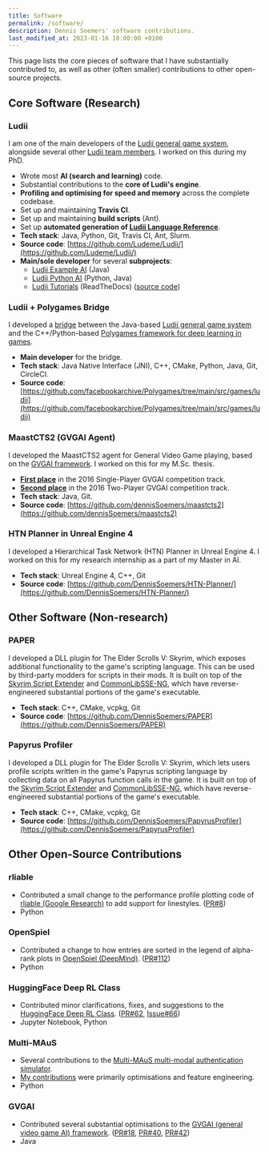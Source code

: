 ```yaml
---
title: Software
permalink: /software/
description: Dennis Soemers' software contributions.
last_modified_at: 2023-01-16 10:00:00 +0100
---
```


This page lists the core pieces of software that I have substantially contributed to, as well as other (often smaller) contributions to other open-source projects.



## Core Software (Research)

### Ludii

I am one of the main developers of the [Ludii general game system](https://ludii.games/), alongside several other [Ludii team members](https://ludii.games/contact.php). 
I worked on this during my PhD.

- Wrote most **AI (search and learning)** code.
- Substantial contributions to the **core of Ludii's engine**.
- **Profiling and optimising for speed and memory** across the complete codebase.
- Set up and maintaining **Travis CI**.
- Set up and maintaining **build scripts** (Ant).
- Set up **automated generation of [Ludii Language Reference](https://ludii.games/downloads/LudiiLanguageReference.pdf)**.
- **Tech stack**: Java, Python, Git, Travis CI, Ant, Slurm.
- **Source code**: [https://github.com/Ludeme/Ludii/](https://github.com/Ludeme/Ludii/)
- **Main/sole developer** for several **subprojects**:
	- [Ludii Example AI](https://github.com/Ludeme/LudiiExampleAI) (Java)
	- [Ludii Python AI](https://github.com/Ludeme/LudiiPythonAI) (Python, Java)
	- [Ludii Tutorials](https://ludiitutorials.readthedocs.io/en/latest/) (ReadTheDocs) ([source code](https://github.com/Ludeme/LudiiTutorials))

### Ludii + Polygames Bridge

I developed a [bridge](https://github.com/facebookarchive/Polygames/tree/main/src/games/ludii) between the 
Java-based [Ludii general game system](https://ludii.games/) and the C++/Python-based 
[Polygames framework for deep learning in games](https://github.com/facebookarchive/Polygames/).

- **Main developer** for the bridge.
- **Tech stack**: Java Native Interface (JNI), C++, CMake, Python, Java, Git, CircleCI.
- **Source code**: [https://github.com/facebookarchive/Polygames/tree/main/src/games/ludii](https://github.com/facebookarchive/Polygames/tree/main/src/games/ludii)

### MaastCTS2 (GVGAI Agent)

I developed the MaastCTS2 agent for General Video Game playing, based on the [GVGAI framework](https://github.com/GAIGResearch/GVGAI).
I worked on this for my M.Sc. thesis.

- **[First place](https://groups.google.com/g/the-general-video-game-competition/c/z-43NBUfc58)** in the 2016 Single-Player GVGAI competition track.
- **[Second place](https://groups.google.com/g/the-general-video-game-competition/c/z-43NBUfc58)** in the 2016 Two-Player GVGAI competition track.
- **Tech stack**: Java, Git.
- **Source code**: [https://github.com/dennisSoemers/maastcts2](https://github.com/dennisSoemers/maastcts2)

### HTN Planner in Unreal Engine 4

I developed a Hierarchical Task Network (HTN) Planner in Unreal Engine 4. I worked on this for my research internship as a part of my Master in AI.

- **Tech stack**: Unreal Engine 4, C++, Git
- **Source code**: [https://github.com/DennisSoemers/HTN-Planner/](https://github.com/DennisSoemers/HTN-Planner/)



## Other Software (Non-research)

### PAPER

I developed a DLL plugin for The Elder Scrolls V: Skyrim, which exposes additional functionality to the game's scripting language.
This can be used by third-party modders for scripts in their mods. It is built on top of the [Skyrim Script Extender](http://skse.silverlock.org/)
and [CommonLibSSE-NG](https://github.com/CharmedBaryon/CommonLibSSE-NG), which have reverse-engineered substantial portions of the game's executable.

- **Tech stack**: C++, CMake, vcpkg, Git
- **Source code**: [https://github.com/DennisSoemers/PAPER](https://github.com/DennisSoemers/PAPER)

### Papyrus Profiler

I developed a DLL plugin for The Elder Scrolls V: Skyrim, which lets users profile scripts written in the game's Papyrus scripting language by collecting data on all Papyrus function calls in the game. It is built on top of the [Skyrim Script Extender](http://skse.silverlock.org/)
and [CommonLibSSE-NG](https://github.com/CharmedBaryon/CommonLibSSE-NG), which have reverse-engineered substantial portions of the game's executable.

- **Tech stack**: C++, CMake, vcpkg, Git
- **Source code**: [https://github.com/DennisSoemers/PapyrusProfiler](https://github.com/DennisSoemers/PapyrusProfiler)


## Other Open-Source Contributions

### rliable

- Contributed a small change to the performance profile plotting code of [rliable (Google Research)](https://github.com/google-research/rliable) to add support
for linestyles. ([PR#8](https://github.com/google-research/rliable/pull/8))
- Python

### OpenSpiel

- Contributed a change to how entries are sorted in the legend of alpha-rank plots in [OpenSpiel (DeepMind)](https://github.com/deepmind/open_spiel/pull/112).
([PR#112](https://github.com/deepmind/open_spiel/pull/112))
- Python

### HuggingFace Deep RL Class

- Contributed minor clarifications, fixes, and suggestions to the [HuggingFace Deep RL Class](https://github.com/huggingface/deep-rl-class).
([PR#62](https://github.com/huggingface/deep-rl-class/pull/62), [Issue#66](https://github.com/huggingface/deep-rl-class/issues/66))
- Jupyter Notebook, Python

### Multi-MAuS

- Several contributions to the [Multi-MAuS multi-modal authentication simulator](https://github.com/lmzintgraf/MultiMAuS).
- [My contributions](https://github.com/lmzintgraf/MultiMAuS/commits?author=DennisSoemers) were primarily optimisations and feature engineering.
- Python

### GVGAI

- Contributed several substantial optimisations to the [GVGAI (general video game AI) framework](https://github.com/EssexUniversityMCTS/gvgai).
([PR#18](https://github.com/EssexUniversityMCTS/gvgai/pull/18), [PR#40](https://github.com/EssexUniversityMCTS/gvgai/pull/40), 
[PR#42](https://github.com/EssexUniversityMCTS/gvgai/pull/42))
- Java

